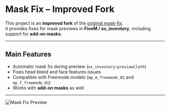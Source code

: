 # Mask Fix – Improved Fork

This project is an **improved fork** of the [original mask-fix](https://github.com/FuTTiiZ/mask-fix).  
It provides fixes for mask previews in **FiveM / ox_inventory**, including support for **add-on masks**.

---

## Main Features

- Automatic mask fix during preview (`ox_inventory:previewCloth`)  
- Fixes head blend and face features issues  
- Compatible with Freemode models (`mp_m_freemode_01` and `mp_f_freemode_01`)  
- Works with **add-on masks** as well

---

![Mask Fix Preview](https://i.ibb.co/6zbp0kB/Sans-titre-1-Recupere.webp)
